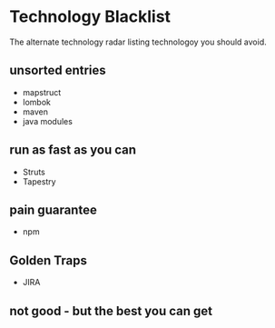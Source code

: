 # Technology Blacklist
The alternate technology radar listing technologoy you should avoid.

## unsorted entries
* mapstruct
* lombok
* maven
* java modules

## run as fast as you can
* Struts
* Tapestry

## pain guarantee
* npm

## Golden Traps
* JIRA

## not good - but the best you can get

